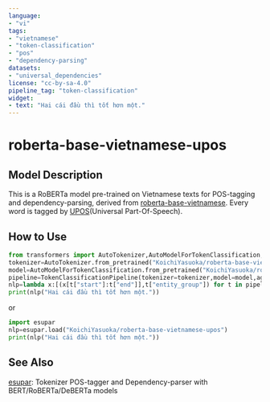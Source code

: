 ```yaml
---
language:
- "vi"
tags:
- "vietnamese"
- "token-classification"
- "pos"
- "dependency-parsing"
datasets:
- "universal_dependencies"
license: "cc-by-sa-4.0"
pipeline_tag: "token-classification"
widget:
- text: "Hai cái đầu thì tốt hơn một."
---
```


# roberta-base-vietnamese-upos

## Model Description

This is a RoBERTa model pre-trained on Vietnamese texts for POS-tagging and dependency-parsing, derived from [roberta-base-vietnamese](https://huggingface.co/KoichiYasuoka/roberta-base-vietnamese). Every word is tagged by [UPOS](https://universaldependencies.org/u/pos/)(Universal Part-Of-Speech).

## How to Use

```py
from transformers import AutoTokenizer,AutoModelForTokenClassification,TokenClassificationPipeline
tokenizer=AutoTokenizer.from_pretrained("KoichiYasuoka/roberta-base-vietnamese-upos")
model=AutoModelForTokenClassification.from_pretrained("KoichiYasuoka/roberta-base-vietnamese-upos")
pipeline=TokenClassificationPipeline(tokenizer=tokenizer,model=model,aggregation_strategy="simple")
nlp=lambda x:[(x[t["start"]:t["end"]],t["entity_group"]) for t in pipeline(x)]
print(nlp("Hai cái đầu thì tốt hơn một."))
```

or

```py
import esupar
nlp=esupar.load("KoichiYasuoka/roberta-base-vietnamese-upos")
print(nlp("Hai cái đầu thì tốt hơn một."))
```

## See Also

[esupar](https://github.com/KoichiYasuoka/esupar): Tokenizer POS-tagger and Dependency-parser with BERT/RoBERTa/DeBERTa models
